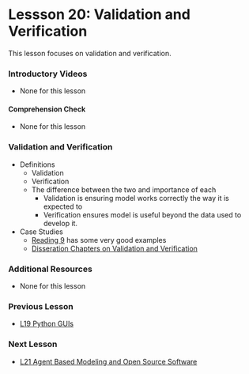 # **Lessson 20: Validation and Verification**
This lesson focuses on validation and verification.

### **Introductory Videos**
 * None for this lesson
#### **Comprehension Check**
 * None for this lesson
### **Validation and Verification**
  * Definitions
    * Validation
    * Verification
    * The difference between the two and importance of each
      * Validation is ensuring model works correctly the way it is expected to
      * Verification ensures model is useful beyond the data used to develop it.
  * Case Studies
    * [Reading 9](/RecommendedReading.md) has some very good examples
    * [Disseration Chapters on Validation and Verification](https://www.sciencedirect.com/science/article/abs/pii/S0168365912007353?via%3Dihub)

### **Additional Resources**
* None for this lesson

### **Previous Lesson**
 * [L19 Python GUIs](/L19%20GUIs%20in%20Python.md)
### **Next Lesson**
 * [L21 Agent Based Modeling and Open Source Software](/L21%20Agent%20Based%20Modeling%20and%20Open%20Source%20Software.md)
